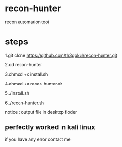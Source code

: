 # recon-hunter
recon automation tool

# steps
1.git clone https://github.com/th3gokul/recon-hunter.git

2.cd recon-hunter

3.chmod +x install.sh

4.chmod +x recon-hunter.sh

5../install.sh

6../recon-hunter.sh


notice : output file in desktop floder

<h2>perfectly worked in kali linux</h2>

if you have any error contact me
